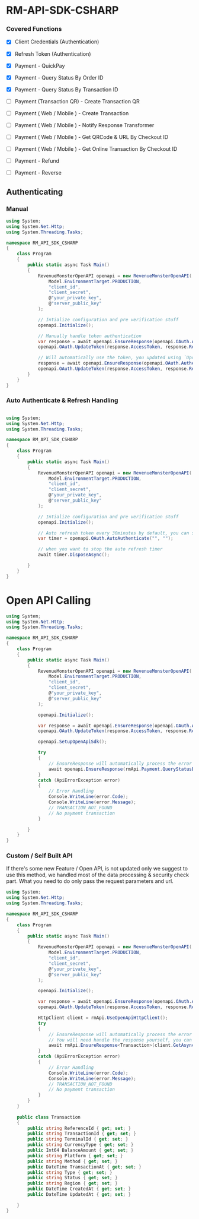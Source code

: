 # RM-API-SDK-CSHARP

### Covered Functions

- [x] Client Credentials (Authentication)
- [x] Refresh Token (Authentication)
- [x] Payment - QuickPay
- [x] Payment - Query Status By Order ID
- [x] Payment - Query Status By Transaction ID
- [ ] Payment (Transaction QR) - Create Transaction QR
- [ ] Payment ( Web / Mobile ) - Create Transaction
- [ ] Payment ( Web / Mobile ) - Notify Response Transformer
- [ ] Payment ( Web / Mobile ) - Get QRCode & URL By Checkout ID
- [ ] Payment ( Web / Mobile ) - Get Online Transaction By Checkout ID
- [ ] Payment - Refund
- [ ] Payment - Reverse


## Authenticating

### Manual 

```csharp
using System;
using System.Net.Http;
using System.Threading.Tasks;

namespace RM_API_SDK_CSHARP
{
    class Program
    {
        public static async Task Main()
        {
            RevenueMonsterOpenAPI openapi = new RevenueMonsterOpenAPI(
                Model.EnvironmentTarget.PRODUCTION,
                "client_id",
                "client_secret",
                @"your_private_key",
                @"server_public_key"
            );

            // Intialize configuration and pre verification stuff
            openapi.Initialize();

            // Manually handle token authentication
            var response = await openapi.EnsureResponse(openapi.OAuth.Authenticate());
            openapi.OAuth.UpdateToken(response.AccessToken, response.RefreshToken, response.TokenType);

            // Will automatically use the token, you updated using `UpdateToken`
            response = await openapi.EnsureResponse(openapi.OAuth.AuthenticateWithRefreshToken());
            openapi.OAuth.UpdateToken(response.AccessToken, response.RefreshToken, response.TokenType);
        }
    }
}
```

### Auto Authenticate & Refresh Handling 

```csharp

using System;
using System.Net.Http;
using System.Threading.Tasks;

namespace RM_API_SDK_CSHARP
{
    class Program
    {
        public static async Task Main()
        {
            RevenueMonsterOpenAPI openapi = new RevenueMonsterOpenAPI(
                Model.EnvironmentTarget.PRODUCTION,
                "client_id",
                "client_secret",
                @"your_private_key",
                @"server_public_key"
            );

            // Intialize configuration and pre verification stuff
            openapi.Initialize();

            // Auto refresh token every 30minutes by default, you can specify interval & onRefresh delegate handler
            var timer = openapi.OAuth.AutoAuthenticate("", "");

            // when you want to stop the auto refresh timer
            await timer.DisposeAsync();

        }
    }
}
```

# Open API Calling

```csharp
using System;
using System.Net.Http;
using System.Threading.Tasks;

namespace RM_API_SDK_CSHARP
{
    class Program
    {
        public static async Task Main()
        {
            RevenueMonsterOpenAPI openapi = new RevenueMonsterOpenAPI(
                Model.EnvironmentTarget.PRODUCTION,
                "client_id",
                "client_secret",
                @"your_private_key",
                @"server_public_key"
            );

            openapi.Initialize();

            var response = await openapi.EnsureResponse(openapi.OAuth.Authenticate());
            openapi.OAuth.UpdateToken(response.AccessToken, response.RefreshToken, response.TokenType);

            openapi.SetupOpenApiSdk();

            try
            {
                // EnsureResponse will automatically process the error & response for you
                await openapi.EnsureResponse(rmApi.Payment.QueryStatusByTransactionID("transaction_id"));
            }
            catch (ApiErrorException error)
            {
                // Error Handling
                Console.WriteLine(error.Code);
                Console.WriteLine(error.Message);
                // TRANSACTION_NOT_FOUND
                // No payment transaction
            }

        }
    }
}
```

### Custom / Self Built API

If there's some new Feature / Open API, is not updated only we suggest to use this method, we handled most of the data processing & security check part. What you need to do only pass the request parameters and url.

```csharp
using System;
using System.Net.Http;
using System.Threading.Tasks;

namespace RM_API_SDK_CSHARP
{
    class Program
    {
        public static async Task Main()
        {
            RevenueMonsterOpenAPI openapi = new RevenueMonsterOpenAPI(
                Model.EnvironmentTarget.PRODUCTION,
                "client_id",
                "client_secret",
                @"your_private_key",
                @"server_public_key"
            );

            openapi.Initialize();

            var response = await openapi.EnsureResponse(openapi.OAuth.Authenticate());
            openapi.OAuth.UpdateToken(response.AccessToken, response.RefreshToken, response.TokenType);

            HttpClient client = rmApi.UseOpenApiHttpClient();
            try
            {
                // EnsureResponse will automatically process the error & response for you
                // You will need handle the response yourself, you can pass it your own built class
                await rmApi.EnsureResponse<Transaction>(client.GetAsync("/v3/payment/transaction/211208030149010416535734"));
            }
            catch (ApiErrorException error)
            {
                // Error Handling
                Console.WriteLine(error.Code);
                Console.WriteLine(error.Message);
                // TRANSACTION_NOT_FOUND
                // No payment transaction
            }
        }
    }
    
    public class Transaction
    {
        public string ReferenceId { get; set; }
        public string TransactionId { get; set; }
        public string TerminalId { get; set; }
        public string CurrencyType { get; set; }
        public Int64 BalanceAmount { get; set; }
        public string Platform { get; set; }
        public string Method { get; set; }
        public DateTime TransactionAt { get; set; }
        public string Type { get; set; }
        public string Status { get; set; }
        public string Region { get; set; }
        public DateTime CreatedAt { get; set; }
        public DateTime UpdatedAt { get; set; }

    }
}
```